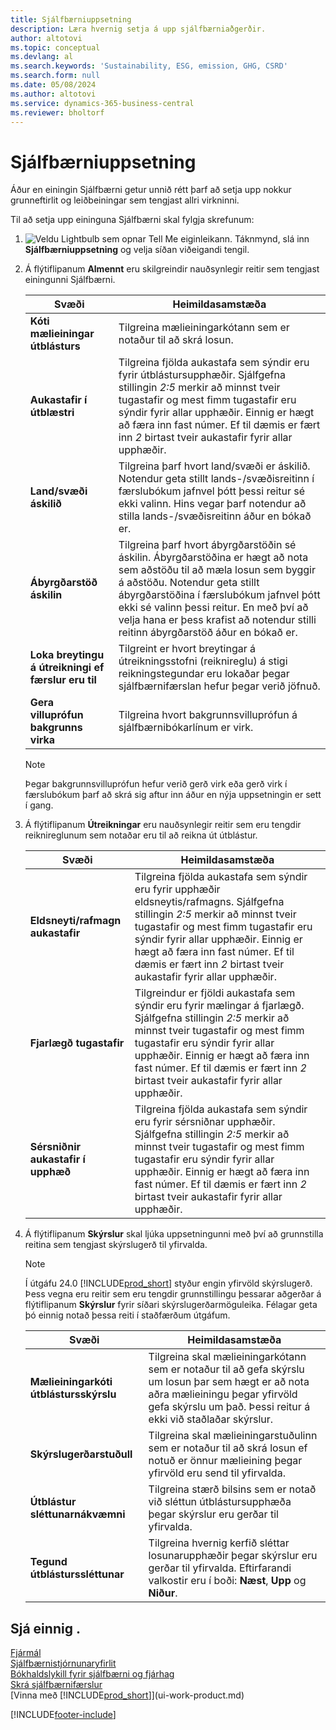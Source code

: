 ```yaml
---
title: Sjálfbærniuppsetning
description: Læra hvernig setja á upp sjálfbærniaðgerðir.
author: altotovi
ms.topic: conceptual
ms.devlang: al
ms.search.keywords: 'Sustainability, ESG, emission, GHG, CSRD'
ms.search.form: null
ms.date: 05/08/2024
ms.author: altotovi
ms.service: dynamics-365-business-central
ms.reviewer: bholtorf
---
```


# <a name="sustainability-setup"></a>Sjálfbærniuppsetning

Áður en einingin Sjálfbærni getur unnið rétt þarf að setja upp nokkur grunneftirlit og leiðbeiningar sem tengjast allri virkninni.

Til að setja upp eininguna Sjálfbærni skal fylgja skrefunum:

1.  ![Veldu Lightbulb sem opnar Tell Me eiginleikann.](media/ui-search/search_small.png "Segðu mér hvað þú vilt gera") Táknmynd, slá inn **Sjálfbærniuppsetning** og velja síðan viðeigandi tengil.
2. Á flýtiflipanum **Almennt** eru skilgreindir nauðsynlegir reitir sem tengjast einingunni Sjálfbærni.

    | Svæði | Heimildasamstæða |
    |-------|-------------|
    | **Kóti mælieiningar útblásturs** | Tilgreina mælieiningarkótann sem er notaður til að skrá losun. |
    | **Aukastafir í útblæstri** | Tilgreina fjölda aukastafa sem sýndir eru fyrir útblástursupphæðir. Sjálfgefna stillingin *2:5* merkir að minnst tveir tugastafir og mest fimm tugastafir eru sýndir fyrir allar upphæðir. Einnig er hægt að færa inn fast númer. Ef til dæmis er fært inn *2* birtast tveir aukastafir fyrir allar upphæðir. |
    | **Land/svæði áskilið** | Tilgreina þarf hvort land/svæði er áskilið. Notendur geta stillt lands-/svæðisreitinn í færslubókum jafnvel þótt þessi reitur sé ekki valinn. Hins vegar þarf notendur að stilla lands-/svæðisreitinn áður en bókað er. |
    | **Ábyrgðarstöð áskilin** | Tilgreina þarf hvort ábyrgðarstöðin sé áskilin. Ábyrgðarstöðina er hægt að nota sem aðstöðu til að mæla losun sem byggir á aðstöðu. Notendur geta stillt ábyrgðarstöðina í færslubókum jafnvel þótt ekki sé valinn þessi reitur. En með því að velja hana er þess krafist að notendur stilli reitinn ábyrgðarstöð áður en bókað er. |
    | **Loka breytingu á útreikningi ef færslur eru til** | Tilgreint er hvort breytingar á útreikningsstofni (reiknireglu) á stigi reikningstegundar eru lokaðar þegar sjálfbærnifærslan hefur þegar verið jöfnuð. |
    | **Gera villuprófun bakgrunns virka** | Tilgreina hvort bakgrunnsvilluprófun á sjálfbærnibókarlínum er virk. |

    > [!NOTE]
    > Þegar bakgrunnsvilluprófun hefur verið gerð virk eða gerð virk í færslubókum þarf að skrá sig aftur inn áður en nýja uppsetningin er sett í gang.

3. Á flýtiflipanum **Útreikningar** eru nauðsynlegir reitir sem eru tengdir reiknireglunum sem notaðar eru til að reikna út útblástur.

    | Svæði | Heimildasamstæða |
    |-------|-------------|
    | **Eldsneyti/rafmagn aukastafir** | Tilgreina fjölda aukastafa sem sýndir eru fyrir upphæðir eldsneytis/rafmagns. Sjálfgefna stillingin *2:5* merkir að minnst tveir tugastafir og mest fimm tugastafir eru sýndir fyrir allar upphæðir. Einnig er hægt að færa inn fast númer. Ef til dæmis er fært inn *2* birtast tveir aukastafir fyrir allar upphæðir. |
    | **Fjarlægð tugastafir** | Tilgreindur er fjöldi aukastafa sem sýndir eru fyrir mælingar á fjarlægð. Sjálfgefna stillingin *2:5* merkir að minnst tveir tugastafir og mest fimm tugastafir eru sýndir fyrir allar upphæðir. Einnig er hægt að færa inn fast númer. Ef til dæmis er fært inn *2* birtast tveir aukastafir fyrir allar upphæðir. |
    | **Sérsniðnir aukastafir í upphæð** | Tilgreina fjölda aukastafa sem sýndir eru fyrir sérsniðnar upphæðir. Sjálfgefna stillingin *2:5* merkir að minnst tveir tugastafir og mest fimm tugastafir eru sýndir fyrir allar upphæðir. Einnig er hægt að færa inn fast númer. Ef til dæmis er fært inn *2* birtast tveir aukastafir fyrir allar upphæðir. |

4. Á flýtiflipanum **Skýrslur** skal ljúka uppsetningunni með því að grunnstilla reitina sem tengjast skýrslugerð til yfirvalda.

    > [!NOTE]
    > Í útgáfu 24.0 [!INCLUDE[prod_short](includes/prod_short.md)]  styður engin yfirvöld skýrslugerð. Þess vegna eru reitir sem eru tengdir grunnstillingu þessarar aðgerðar á flýtiflipanum **Skýrslur** fyrir síðari skýrslugerðarmöguleika. Félagar geta þó einnig notað þessa reiti í staðfærðum útgáfum.

    | Svæði | Heimildasamstæða |
    |-------|-------------|
    | **Mælieiningarkóti útblástursskýrslu** | Tilgreina skal mælieiningarkótann sem er notaður til að gefa skýrslu um losun þar sem hægt er að nota aðra mælieiningu þegar yfirvöld gefa skýrslu um það. Þessi reitur á ekki við staðlaðar skýrslur. |
    | **Skýrslugerðarstuðull** | Tilgreina skal mælieiningarstuðulinn sem er notaður til að skrá losun ef notuð er önnur mælieining þegar yfirvöld eru send til yfirvalda. |
    | **Útblástur sléttunarnákvæmni** | Tilgreina stærð bilsins sem er notað við sléttun útblástursupphæða þegar skýrslur eru gerðar til yfirvalda. |
    | **Tegund útblásturssléttunar** | Tilgreina hvernig kerfið sléttar losunarupphæðir þegar skýrslur eru gerðar til yfirvalda. Eftirfarandi valkostir eru í boði: **Næst**, **Upp** og **Niður**. |

## <a name="see-also"></a>Sjá einnig .

[Fjármál](finance.md)  
[Sjálfbærnistjórnunaryfirlit](finance-manage-sustainability.md)  
[Bókhaldslykill fyrir sjálfbærni og fjárhag](finance-sustainability-accounts-ledger.md)  
[Skrá sjálfbærnifærslur](finance-sustainability-journal.md)  
[Vinna með [!INCLUDE[prod_short](includes/prod_short.md)]](ui-work-product.md)  

[!INCLUDE[footer-include](includes/footer-banner.md)]
